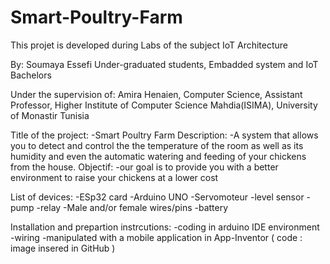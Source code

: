 # Smart-Poultry-Farm
This projet is developed during Labs of the subject IoT Architecture

By:
 Soumaya Essefi
 Under-graduated students, 
 Embadded system and IoT Bachelors 


Under the supervision of:
Amira Henaien, 
Computer Science, Assistant Professor,
Higher Institute of Computer Science Mahdia(ISIMA),
University of Monastir Tunisia


Title of the project:
  -Smart Poultry Farm
Description:
  -A system that allows you to detect and control the
the temperature of the room as well as its humidity and even the automatic watering and feeding of your chickens from the house.
Objectif:
  -our goal is to provide you with a better environment to raise your chickens at a lower cost

List of devices:
  -ESp32 card 
  -Arduino UNO
  -Servomoteur
  -level sensor
  -pump
  -relay
  -Male and/or female wires/pins
  -battery



Installation and prepartion instrcutions: 
   -coding in arduino IDE environment 
   -wiring 
   -manipulated with a mobile application in App-Inventor  ( code : image insered in GitHub )
